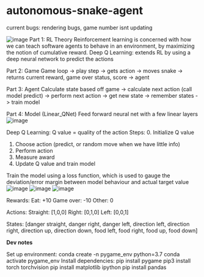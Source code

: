 # autonomous-snake-agent
current bugs: rendering bugs, game number isnt updating

![image](https://github.com/user-attachments/assets/7c703450-41f5-4e8e-b165-8a24226cbff5)
Part 1: RL Theory
Reinforcement learning is concerned with how we can teach software agents to behave in an environment, by maximizing the notion of cumulative reward.
Deep Q Learning: extends RL by using a deep neural network to predict the actions

Part 2: Game
Game loop -> play step -> gets action -> moves snake -> returns current reward, game over status, score -> agent

Part 3: Agent
Calculate state based off game -> calculate next action (call model predict) -> perform next action -> get new state -> remember states -> train model

Part 4: Model (Linear_QNet)
Feed forward neural net with a few linear layers
![image](https://github.com/user-attachments/assets/09e193ba-7ab2-4fdc-97bb-7f35d7abdfac)

Deep Q Learning:
Q value = quality of the action
Steps:
0. Initialize Q value
1. Choose action (predict, or random move when we have little info)
2. Perform action
3. Measure award
4. Update Q value and train model

Train the model using a loss function, which is used to gauge the deviation/error margin between model behaviour and actual target value
![image](https://github.com/user-attachments/assets/9aac0bb8-3962-4425-99cb-377125661702)
![image](https://github.com/user-attachments/assets/1c1cba4a-1312-4524-9f0b-b453b15a47f7)
![image](https://github.com/user-attachments/assets/971f95b1-f3be-4088-91a3-2ec549239afd)


Rewards:
Eat: +10
Game over: -10
Other: 0

Actions:
Straight: [1,0,0]
Right: [0,1,0]
Left: [0,0,1]

States:
[danger straight, danger right, danger left,
direction left, direction right, direction up, direction down,
food left, food right, food up, food down]

**Dev notes**

Set up environment:
conda create -n pygame_env python=3.7
conda activate pygame_env
Install dependencies:
pip install pygame
pip3 install torch torchvision
pip install matplotlib ipython
pip install pandas
